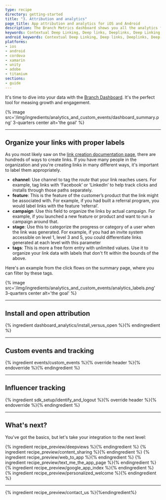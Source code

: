 ```yaml
---
type: recipe
directory: getting-started
title: "3. Attribution and analytics"
page_title: App attribution and analytics for iOS and Android
description: The Branch Metrics dashboard shows you all the analytics for your iOS deep links. Track install attribution, measure marketing channels and ad campaigns.
keywords: Contextual Deep Linking, Deep links, Deeplinks, Deep Linking, Deeplinking, Deferred Deep Linking, Deferred Deeplinking, Google App Indexing, Google App Invites, Apple Universal Links, Apple Spotlight Search, Facebook App Links, AppLinks, Deepviews, Deep views, Attribution, Analytics, Dashboard, App Install, App Open, Conversion, iOS, objective-c, swift
android_keywords: Contextual Deep Linking, Deep links, Deeplinks, Deep Linking, Deeplinking, Deferred Deep Linking, Deferred Deeplinking, Google App Indexing, Google App Invites, Apple Universal Links, Apple Spotlight Search, Facebook App Links, AppLinks, Deepviews, Deep views, Attribution, Analytics, Dashboard, App Install, App Open, Conversion, Android
platforms:
- ios
- android
- cordova
- xamarin
- unity
- adobe
- titanium
sections:
- guide
---
```


It's time to dive into your data with the [Branch Dashboard](https://dashboard.branch.io). It's the perfect tool for measing growth and engagement.

{% image src='/img/ingredients/analytics_and_custom_events/dashboard_summary.png' 3-quarters center alt='the goal' %}

-----

## Organize your links with proper labels

As you most likely saw on the [link creation documentation page](/link_creation_guide/), there are hundreds of ways to create links. If you have many people in the organization and you're creating links in many different ways, it's important to label them appropriately.

* **channel**: Use channel to tag the _route_ that your link reaches users. For example, tag links with ‘Facebook’ or ‘LinkedIn’ to help track clicks and installs through those paths separately.
* **feature**: This is the feature of the customer’s product that the link might be associated with. For example, if you had built a referral program, you would label links with the feature ‘referral’.
* **campaign** :Use this field to organize the links by actual campaign. For example, if you launched a new feature or product and want to run a campaign around that.
* **stage**: Use this to categorize the progress or category of a user when the link was generated. For example, if you had an invite system accessible on level 1, level 3 and 5, you could differentiate links generated at each level with this parameter
* **tags**: This is more a free form entry with unlimited values. Use it to organize your link data with labels that don't fit within the bounds of the above.

Here's an example from the click flows on the summary page, where you can filter by these tags.

{% image src='/img/ingredients/analytics_and_custom_events/analytics_labels.png' 3-quarters center alt='the goal' %}

-----

## Install and open attribution

{% ingredient dashboard_analytics/install_versus_open %}{% endingredient %}

-----

## Custom events and tracking

{% ingredient events/custom_events %}{% override header %}{% endoverride %}{% endingredient %}

-----

## Influencer tracking

{% ingredient sdk_setup/identify_and_logout %}{% override header %}{% endoverride %}{% endingredient %}

-----

## What's next?

You've got the basics, but let's take your integration to the next level:

{% ingredient recipe_preview/deepviews %}{% endingredient %}
{% ingredient recipe_preview/content_sharing %}{% endingredient %}
{% ingredient recipe_preview/web_to_app %}{% endingredient %}
{% ingredient recipe_preview/text_me_the_app_page %}{% endingredient %}
{% ingredient recipe_preview/google_app_index %}{% endingredient %}
{% ingredient recipe_preview/personalized_welcome %}{% endingredient %}

-----

{% ingredient recipe_preview/contact_us %}{%endingredient%}
